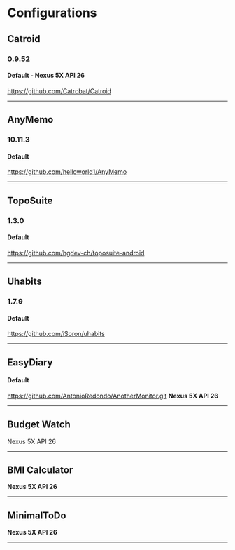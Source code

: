 # Configurations
## Catroid
### 0.9.52
#### Default - Nexus 5X API 26
https://github.com/Catrobat/Catroid
- - - -
## AnyMemo
### 10.11.3
#### Default
https://github.com/helloworld1/AnyMemo
- - - -
## TopoSuite
### 1.3.0
#### Default
https://github.com/hgdev-ch/toposuite-android
- - - -
## Uhabits
### 1.7.9
#### Default 
https://github.com/iSoron/uhabits
- - - -
## EasyDiary
#### Default
https://github.com/AntonioRedondo/AnotherMonitor.git
**Nexus 5X API 26**
- - - -
## Budget Watch
Nexus 5X API 26
- - - -
## BMI Calculator
**Nexus 5X API 26**
- - - -
## MinimalToDo
**Nexus 5X API 26**
- - - -